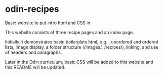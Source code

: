 # odin-recipes
Basic website to put intro html and CSS in

This website consists of three recipe pages and an index page. 

Initially it demonstrates basic boilerplate html, e.g. <meta charset="UTF-8">, unordered and ordered lists, image display, a folder structure (/images/, /recipes/), linking, and use of headers and paragraphs.

Later in the Odin curriculum, basic CSS will be added to this website and this README will be updated.